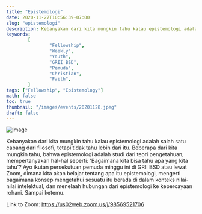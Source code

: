 ```yaml
---
title: "Epistemologi"
date: 2020-11-27T10:56:39+07:00
slug: "epistemologi"
description: Kebanyakan dari kita mungkin tahu kalau epistemologi adalah salah satu cabang dari filosofi, tetapi tidak tahu lebih dari itu.
keywords:
        [
                "Fellowship",
                "Weekly",
                "Youth",
                "GRII BSD",
                "Pemuda",
                "Christian",
                "Faith",
        ]
tags: ["Fellowship", "Epistemology"]
math: false
toc: true
thumbnail: "/images/events/20201128.jpeg"
draft: false
---
```


![image](/images/events/20201128.jpeg)

Kebanyakan dari kita mungkin tahu kalau epistemologi adalah salah satu cabang dari filosofi, tetapi tidak tahu lebih dari itu. Beberapa dari kita mungkin tahu, bahwa epistemologi adalah studi dari teori pengetahuan, mempertanyakan hal-hal seperti: 'Bagaimana kita bisa tahu apa yang kita tahu'? Ayo ikutan persekutuan pemuda minggu ini di GRII BSD atau lewat Zoom, dimana kita akan belajar tentang apa itu epistemologi, mengerti bagaimana konsep mengetahui sesuatu itu berada di dalam konteks nilai-nilai intelektual, dan menelaah hubungan dari epistemologi ke kepercayaan rohani. Sampai ketemu.

Link to Zoom: https://us02web.zoom.us/j/98569521706
